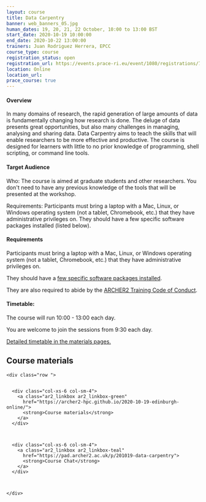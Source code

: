 ```yaml
---
layout: course
title: Data Carpentry
banner: web_banners_05.jpg 
human_dates: 19, 20, 21, 22 October, 10:00 to 13:00 BST
start_date: 2020-10-19 10:00:00
end_date: 2020-10-22 13:00:00
trainers: Juan Rodriguez Herrera, EPCC
course_type: course
registration_status: open
registration_url: https://events.prace-ri.eu/event/1080/registrations/780/
location: Online
location_url:
prace_course: true
---
```




#### Overview

In many domains of research, the rapid generation of large amounts of data is fundamentally changing how research is done. The deluge of data presents great opportunities, but also many challenges in managing, analysing and sharing data. Data Carpentry aims to teach the skills that will enable researchers to be more effective and productive. The course is designed for learners with little to no prior knowledge of programming, shell scripting, or command line tools.

#### Target Audience

Who: The course is aimed at graduate students and other researchers. You don't need to have any previous knowledge of the tools that will be presented at the workshop.

 


Requirements: Participants must bring a laptop with a Mac, Linux, or Windows operating system (not a tablet, Chromebook, etc.) that they have administrative privileges on. They should have a few specific software packages installed (listed below).



#### Requirements


Participants must bring a laptop with a Mac, Linux, or Windows operating system (not a tablet, Chromebook, etc.) that they have administrative privileges on.

They should have a [few specific software packages installed](https://datacarpentry.org/ecology-workshop/setup-r-workshop.html).

They are also required to abide by the [ARCHER2 Training Code of Conduct](../../code-of-conduct/). 


#### Timetable:

The course will run 10:00 - 13:00 each day.

You are welcome to join the sessions from 9:30 each day.

[Detailed timetable in the materials pages.](https://archer2-hpc.github.io/2020-10-19-edinburgh-online/#schedule)


<section id="service">



<h2><a name="materials">Course materials</a></h2>



    <div class="row ">	

		
      <div class="col-xs-6 col-sm-4">
        <a class="ar2_linkbox ar2_linkbox-green" 
          href="https://archer2-hpc.github.io/2020-10-19-edinburgh-online/">
          <strong>Course materials</strong>         
        </a>
      </div>

 
  
      <div class="col-xs-6 col-sm-4">
        <a class="ar2_linkbox ar2_linkbox-teal" 
          href="https://pad.archer2.ac.uk/p/201019-data-carpentry">
          <strong>Course Chat</strong>       
        </a>
      </div>
		

  
 	</div>
		
		
<!--					

<h2><a name="join">Join sessions	</a>	</h2>		




    <div class="row ">	

      <div class="col-xs-6 col-sm-4">
        <a class="ar2_linkbox ar2_linkbox-teal" 
          href="https://eu.bbcollab.com/guest/0dc7a50c12314245894519e43fe206b1">
          <strong>Join Session</strong><br/>
          Join this online session in your browser
        </a>
      </div>

      <div class="col-xs-6 col-sm-4">
        <a class="ar2_linkbox ar2_linkbox-green" href="courses/"
           href="myevent.ics">
          <strong>Add to Calendar</strong><br/>
          Download ICS file to add this event to your calendar complete with join link
        </a>
      </div>

											
    </div>
 -->

<!-- 		
<h2><a name="video">Video</a></h2>

<div>
	<iframe title="Video" width="560" height="315" src="https://www.youtube.com/embed/xxxxxxxxxxx" frameborder="0" allow="accelerometer; autoplay; encrypted-media; gyroscope; picture-in-picture" allowfullscreen></iframe>
</div>
 -->


<!-- 
<h2><a name="slides">Slides</a></h2>



    <div class="row ">	


      <div class="col-xs-6 col-sm-4">
        <a class="ar2_linkbox ar2_linkbox-teal" href="courses/"
           href="transcript.pdf">
          <strong>Transcript</strong><br/>
          Download a transcript of the video audio
        </a>
      </div>



      <div class="col-xs-6 col-sm-4">
        <a class="ar2_linkbox ar2_linkbox-green" href="courses/"
           href="slides.pdf">
          <strong>Slides</strong><br/>
          Download pdf of the presentation.
        </a>
      </div>
										
    </div>

 -->


<!-- 
<h2><a name="feedback">Feedback</a></h2>


    <div class="row ">	

      <div class="col-xs-6 col-sm-4">
        <a class="ar2_linkbox ar2_linkbox-teal" 

           href="http://www.archer.ac.uk/training/feedback/?course=XXXX (4 - 25 May 2020) Online"  
  or
		   href="https://events.prace-ri.eu/event/NNNN/surveys/NNN"

		>
          <strong>Feedback</strong><br/>
          Please let us know what was great about this course and anything we can improve
        </a>
      </div>
    </div>
		
 -->		

<!--  
</section>

 -->
